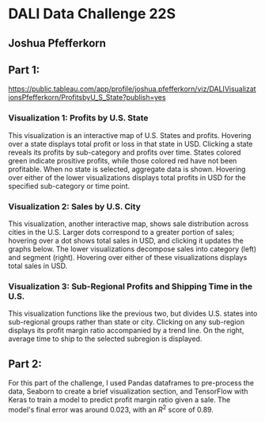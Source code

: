 # DALI Data Challenge 22S
## Joshua Pfefferkorn

## Part 1: 

https://public.tableau.com/app/profile/joshua.pfefferkorn/viz/DALIVisualizationsPfefferkorn/ProfitsbyU_S_State?publish=yes

### Visualization 1: Profits by U.S. State

This visualization is an interactive map of U.S. States and profits. Hovering over a state displays total profit or loss in that state in USD. Clicking a state reveals its profits by sub-category and profits over time. States colored green indicate prositive profits, while those colored red have not been profitable. When no state is selected, aggregate data is shown. Hovering over either of the lower visualizations displays total profits in USD for the specified sub-category or time point.

### Visualization 2: Sales by U.S. City

This visualization, another interactive map, shows sale distribution across cities in the U.S. Larger dots correspond to a greater portion of sales; hovering over a dot shows total sales in USD, and clicking it updates the graphs below. The lower visualizations decompose sales into category (left) and segment (right). Hovering over either of these visualizations displays total sales in USD.

### Visualization 3: Sub-Regional Profits and Shipping Time in the U.S.

This visualization functions like the previous two, but divides U.S. states into sub-regional groups rather than state or city. Clicking on any sub-region displays its profit margin ratio accompanied by a trend line. On the right, average time to ship to the selected subregion is displayed.

## Part 2:

For this part of the challenge, I used Pandas dataframes to pre-process the data, Seaborn to create a brief visualization section, and TensorFlow with Keras to train a model to predict profit margin ratio given a sale. The model's final error was around 0.023, with an $R^2$ score of 0.89.

